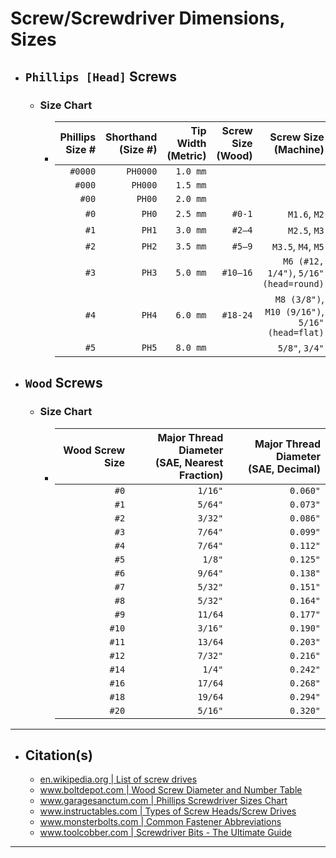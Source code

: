 <!-- https://github.com/mcavallo-git/Coding/blob/main/hardware/screws-screwdrivers/phillips-head_dimensions-sizes.md -->

# Screw/Screwdriver Dimensions, Sizes

- ## `Phillips [Head]` Screws
  - ### Size Chart
    - | Phillips<br />Size # | Shorthand<br />(Size #) | Tip Width<br />(Metric) |               Screw Size<br/>(Wood) |                        Screw Size<br/>(Machine) |
      | -------------------: | ----------------------: | ----------------------: | ----------------------------------: | ----------------------------------------------: |
      |              `#0000` |                `PH0000` |                `1.0 mm` |                                     |                                                 |
      |               `#000` |                 `PH000` |                `1.5 mm` |                                     |                                                 |
      |                `#00` |                  `PH00` |                `2.0 mm` |                                     |                                                 |
      |                 `#0` |                   `PH0` |                `2.5 mm` |                              `#0-1` |                                    `M1.6`, `M2` |
      |                 `#1` |                   `PH1` |                `3.0 mm` |                              `#2–4` |                                    `M2.5`, `M3` |
      |                 `#2` |                   `PH2` |                `3.5 mm` |                              `#5–9` |                              `M3.5`, `M4`, `M5` |
      |                 `#3` |                   `PH3` |                `5.0 mm` |                          	`#10–16` |          `M6 (#12, 1/4")`, `5/16" (head=round)` |
      |                 `#4` |                   `PH4` |                `6.0 mm` |                            `#18-24` | `M8 (3/8")`, `M10 (9/16")`, `5/16" (head=flat)` |
      |                 `#5` |                   `PH5` |                `8.0 mm` |                                     |                                  `5/8"`, `3/4"` |

- ## `Wood` Screws
  - ### Size Chart
    - | Wood Screw Size | Major Thread Diameter<br />(SAE, Nearest Fraction) | Major Thread Diameter<br />(SAE, Decimal) |
      | --------------: | -------------------------------------------------: | ----------------------------------------: |
      |            `#0` |                                            `1/16"` |                                  `0.060"` |
      |            `#1` |                                            `5/64"` |                                  `0.073"` |
      |            `#2` |                                            `3/32"` |                                  `0.086"` |
      |            `#3` |                                            `7/64"` |                                  `0.099"` |
      |            `#4` |                                            `7/64"` |                                  `0.112"` |
      |            `#5` |                                             `1/8"` |                                  `0.125"` |
      |            `#6` |                                            `9/64"` |                                  `0.138"` |
      |            `#7` |                                            `5/32"` |                                  `0.151"` |
      |            `#8` |                                            `5/32"` |                                  `0.164"` |
      |            `#9` |                                            `11/64` |                                  `0.177"` |
      |           `#10` |                                            `3/16"` |                                  `0.190"` |
      |           `#11` |                                            `13/64` |                                  `0.203"` |
      |           `#12` |                                            `7/32"` |                                  `0.216"` |
      |           `#14` |                                             `1/4"` |                                  `0.242"` |
      |           `#16` |                                            `17/64` |                                  `0.268"` |
      |           `#18` |                                            `19/64` |                                  `0.294"` |
      |           `#20` |                                            `5/16"` |                                  `0.320"` |

***

- ## Citation(s)
  - [en.wikipedia.org | List of screw drives](https://en.wikipedia.org/wiki/List_of_screw_drives)
  - [www.boltdepot.com | Wood Screw Diameter and Number Table](https://www.boltdepot.com/fastener-information/wood-screws/Wood-Screw-Diameter.aspx)
  - [www.garagesanctum.com | Phillips Screwdriver Sizes Chart](https://www.garagesanctum.com/size-chart/screwdriver-sizes-chart/#ftoc-heading-4)
  - [www.instructables.com | Types of Screw Heads/Screw Drives](https://www.instructables.com/Types-of-Screw-Heads/)
  - [www.monsterbolts.com | Common Fastener Abbreviations](https://monsterbolts.com/pages/abbreviations)
  - [www.toolcobber.com | Screwdriver Bits - The Ultimate Guide](https://www.toolcobber.com.au/power-tools/drilling/accessories/screwdriver-bits/)

***
